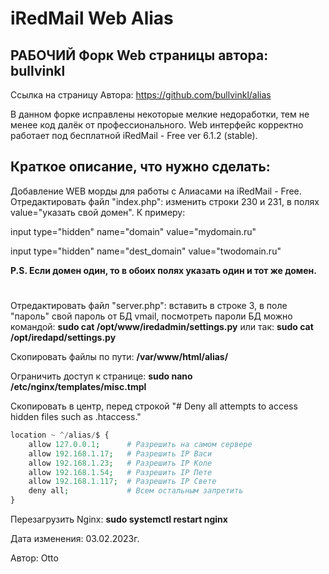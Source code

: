 # iRedMail Web Alias

## РАБОЧИЙ Форк Web страницы автора: bullvinkl
Ссылка на страницу Автора: https://github.com/bullvinkl/alias


В данном форке исправлены некоторые мелкие недоработки, тем не менее код далёк от профессионального.
Web интерфейс корректно работает под бесплатной iRedMail - Free ver 6.1.2 (stable).


## Краткое описание, что нужно сделать:

Добавление WEB морды для работы с Алиасами на iRedMail - Free.
Отредактировать файл "index.php": изменить строки 230 и 231, в полях value="указать свой домен".
К примеру:

input type="hidden" name="domain" value="mydomain.ru"

input type="hidden" name="dest_domain" value="twodomain.ru"

**P.S. Если домен один, то в обоих полях указать один и тот же домен.**
#
Отредактировать файл "server.php": вставить в строке 3, в поле "пароль" свой пароль от БД vmail,
посмотреть пароли БД можно командой:
**sudo cat /opt/www/iredadmin/settings.py**
или так:
**sudo cat /opt/iredapd/settings.py**


Скопировать файлы по пути: **/var/www/html/alias/**


Ограничить доступ к странице:
**sudo nano /etc/nginx/templates/misc.tmpl**

Скопировать в центр, перед  строкой "# Deny all attempts to access hidden files such as .htaccess."

```php
location ~ ^/alias/$ {
    allow 127.0.0.1;      # Разрешить на самом сервере
    allow 192.168.1.17;   # Разрешить IP Васи
    allow 192.168.1.23;   # Разрешить IP Коле
    allow 192.168.1.54;   # Разрешить IP Пете
    allow 192.168.1.117;  # Разрешить IP Свете
    deny all;             # Всем остальным запретить
}

```

Перезагрузить Nginx: **sudo systemctl restart nginx**

Дата изменения: 03.02.2023г.

Автор: Otto
